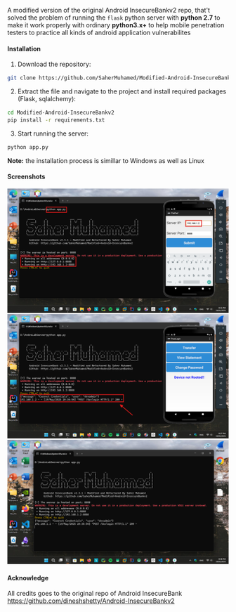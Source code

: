 A modified version of the original Android InsecureBankv2 repo, that't solved the problem of running the `flask` python server with **python 2.7** to make it work properly with ordinary **python3.x+** to help mobile penetration testers to practice all kinds of android application vulnerabilites

#### Installation

1. Download the repository:
```bash
git clone https://github.com/SaherMuhamed/Modified-Android-InsecureBankv2.git
```

2. Extract the file and navigate to the project and install required packages (Flask, sqlalchemy):
```bash
cd Modified-Android-InsecureBankv2
pip install -r requirements.txt
```

3. Start running the server:
```bash
python app.py
```

**Note:** the installation process is simillar to Windows as well as Linux

#### Screenshots

![](https://github.com/SaherMuhamed/Modified-Android-InsecureBankv2/blob/main/screenshots/Screenshot%202025-05-19%20203515.png)
![](https://github.com/SaherMuhamed/Modified-Android-InsecureBankv2/blob/main/screenshots/Screenshot%202025-05-19%20203706.png)
![](https://github.com/SaherMuhamed/Modified-Android-InsecureBankv2/blob/main/screenshots/Screenshot%202025-05-19%20203806.png)

#### Acknowledge
All credits goes to the original repo of Android InsecureBank https://github.com/dineshshetty/Android-InsecureBankv2
